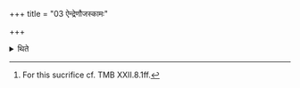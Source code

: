 +++
title = "03 ऐन्द्रेणौजस्कामः"

+++

<details><summary>थिते</summary>

3. (A sacrificer) desirous of power (should perform seventh seven-day sacrifice) of Indra.[^1]  

[^1]: For this sucrifice cf. TMB XXII.8.1ff.  
</details>
